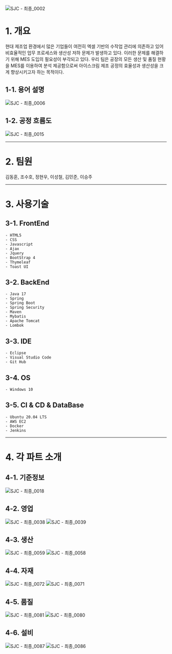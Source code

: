 ![SJC - 최종_0002](https://github.com/user-attachments/assets/48e072e1-f6db-482e-8ed5-e3988732dd71)
# 1. 개요

현대 제조업 환경에서 많은 기업들이 여전히 엑셀 기반의 수작업 관리에 의존하고 있어 비효율적인 업무 프로세스와 생산성 저하 문제가 발생하고 있다. 
이러한 문제를 해결하기 위해 MES 도입의 필요성이 부각되고 있다.
우리 팀은 공장의 모든 생산 및 품질 현황을 MES를 이용하여 분석 제공함으로써 아이스크림 제조 공정의 효율성과 생산성을 크게 향상시키고자 하는 목적이다.


  ## 1-1. 용어 설명
![SJC - 최종_0006](https://github.com/user-attachments/assets/85e7ef67-88bf-4b1d-8a64-537b041ba7bc)


  ## 1-2. 공정 흐름도
![SJC - 최종_0015](https://github.com/user-attachments/assets/a0d3712c-acc3-4d82-8480-85268afbadfa)


---------------------------

# 2. 팀원
김동훈, 조수호, 정현우, 이성철, 김민준, 이승주

---------------------------

# 3. 사용기술
  ## 3-1. FrontEnd
    - HTML5
    - CSS
    - Javascript
    - Ajax
    - Jquery
    - BootStrap 4
    - Thymeleaf
    - Toast UI

    
  ## 3-2. BackEnd
    - Java 17
    - Spring
    - Spring Boot
    - Spring Security
    - Maven
    - Mybatis
    - Apache Tomcat
    - Lombok

    
  ## 3-3. IDE
    - Eclipse
    - Visual Studio Code
    - Git Hub

    
  ## 3-4. OS
    - Windows 10
   
  
  ## 3-5. CI & CD &  DataBase
    - Ubuntu 20.04 LTS
    - AWS EC2
    - Docker
    - Jenkins



---------------------------
# 4. 각 파트 소개
 ## 4-1. 기준정보
 ![SJC - 최종_0018](https://github.com/user-attachments/assets/5dfe0a91-f00d-4f0f-ad22-2b577600d89b)

 ## 4-2. 영업
![SJC - 최종_0038](https://github.com/user-attachments/assets/90fb0e7c-f42d-4940-b896-33b62a5f1ef4)
![SJC - 최종_0039](https://github.com/user-attachments/assets/d1096434-f550-4cd4-8ef7-1d4236202712)



 ## 4-3. 생산
![SJC - 최종_0059](https://github.com/user-attachments/assets/5804637a-e6c8-422c-85df-d5ae74547899)
![SJC - 최종_0058](https://github.com/user-attachments/assets/f45167a4-d4b9-4fdc-8f91-8d3d65867be0)



 ## 4-4. 자재
![SJC - 최종_0072](https://github.com/user-attachments/assets/9122b014-106d-454c-8941-5e9f69ffd604)
![SJC - 최종_0071](https://github.com/user-attachments/assets/58b1afd3-6bb3-45d7-a217-e535d0d51e5c)



 ## 4-5. 품질
![SJC - 최종_0081](https://github.com/user-attachments/assets/5afb3bfc-026c-4781-a274-eb7535112db2)
![SJC - 최종_0080](https://github.com/user-attachments/assets/60606298-aeb1-473d-a370-faa4ded51356)



 ## 4-6. 설비
![SJC - 최종_0087](https://github.com/user-attachments/assets/447437c1-7092-4411-ad82-e5ff9d2d8e4c)
![SJC - 최종_0086](https://github.com/user-attachments/assets/897e4363-6571-443f-852f-96eccf16dc1f)


